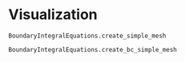 # Visualization
```@docs
BoundaryIntegralEquations.create_simple_mesh
```

```@docs
BoundaryIntegralEquations.create_bc_simple_mesh
```